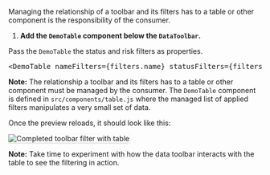 Managing the relationship of a toolbar and its filters has to a table or other component is the responsibility of the consumer.

1) <strong>Add the `DemoTable` component below the `DataToolbar`.</strong>

Pass the `DemoTable` the status and risk filters as properties.

<pre class="file" data-target="clipboard">
&lt;DemoTable nameFilters={filters.name} statusFilters={filters.status} riskFilters={filters.risk} clearAllFilters={this.onDelete}/&gt;
</pre>

<strong>Note:</strong> The relationship a toolbar and its filters has to a table or other component must be managed by the consumer. The `DemoTable` component is defined in `src/components/table.js` where the managed list of applied filters manipulates a very small set of data.

Once the preview reloads, it should look like this:

<img src="toolbar-filter/assets/final.png" alt="Completed toolbar filter with table" style="box-shadow: rgba(3, 3, 3, 0.2) 0px 1.25px 2.5px 0px;" />

<strong> Note:</strong> Take time to experiment with how the data toolbar interacts with the table to see the filtering in action.
